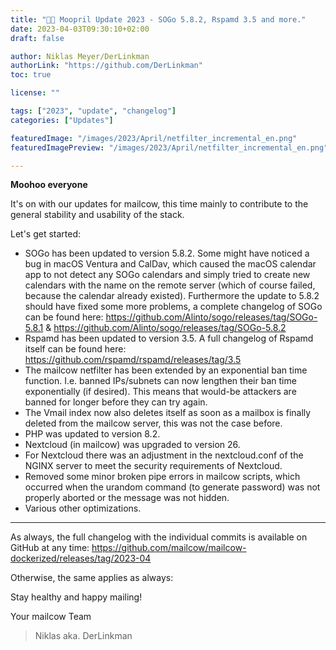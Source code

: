 ```yaml
---
title: "🥚🐄 Moopril Update 2023 - SOGo 5.8.2, Rspamd 3.5 and more."
date: 2023-04-03T09:30:10+02:00
draft: false

author: Niklas Meyer/DerLinkman
authorLink: "https://github.com/DerLinkman"
toc: true

license: ""

tags: ["2023", "update", "changelog"]
categories: ["Updates"]

featuredImage: "/images/2023/April/netfilter_incremental_en.png"
featuredImagePreview: "/images/2023/April/netfilter_incremental_en.png"

---
```


**Moohoo everyone**

It's on with our updates for mailcow, this time mainly to contribute to the general stability and usability of the stack.

Let's get started:

<!--more-->

- SOGo has been updated to version 5.8.2. Some might have noticed a bug in macOS Ventura and CalDav, which caused the macOS calendar app to not detect any SOGo calendars and simply tried to create new calendars with the name on the remote server (which of course failed, because the calendar already existed).
Furthermore the update to 5.8.2 should have fixed some more problems, a complete changelog of SOGo can be found here: https://github.com/Alinto/sogo/releases/tag/SOGo-5.8.1 & https://github.com/Alinto/sogo/releases/tag/SOGo-5.8.2
- Rspamd has been updated to version 3.5. A full changelog of Rspamd itself can be found here: https://github.com/rspamd/rspamd/releases/tag/3.5
- The mailcow netfilter has been extended by an exponential ban time function. I.e. banned IPs/subnets can now lengthen their ban time exponentially (if desired). This means that would-be attackers are banned for longer before they can try again.
- The Vmail index now also deletes itself as soon as a mailbox is finally deleted from the mailcow server, this was not the case before.
- PHP was updated to version 8.2.
- Nextcloud (in mailcow) was upgraded to version 26.
- For Nextcloud there was an adjustment in the nextcloud.conf of the NGINX server to meet the security requirements of Nextcloud.
- Removed some minor broken pipe errors in mailcow scripts, which occurred when the urandom command (to generate password) was not properly aborted or the message was not hidden.
- Various other optimizations.

---

As always, the full changelog with the individual commits is available on GitHub at any time:
https://github.com/mailcow/mailcow-dockerized/releases/tag/2023-04

Otherwise, the same applies as always:

Stay healthy and happy mailing!

Your mailcow Team
> Niklas aka. DerLinkman